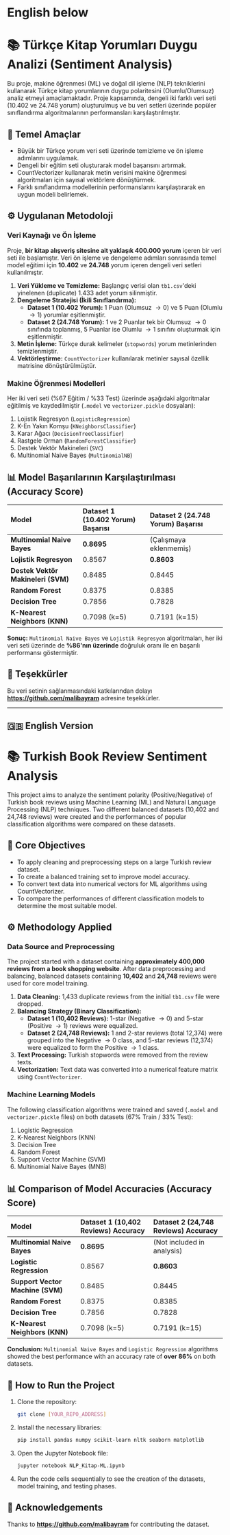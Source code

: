 # English below 

# 📚 Türkçe Kitap Yorumları Duygu Analizi (Sentiment Analysis)

Bu proje, makine öğrenmesi (ML) ve doğal dil işleme (NLP) tekniklerini kullanarak Türkçe kitap yorumlarının duygu polaritesini (Olumlu/Olumsuz) analiz etmeyi amaçlamaktadır. Proje kapsamında, dengeli iki farklı veri seti (10.402 ve 24.748 yorum) oluşturulmuş ve bu veri setleri üzerinde popüler sınıflandırma algoritmalarının performansları karşılaştırılmıştır.

## 🎯 Temel Amaçlar

* Büyük bir Türkçe yorum veri seti üzerinde temizleme ve ön işleme adımlarını uygulamak.
* Dengeli bir eğitim seti oluşturarak model başarısını artırmak.
* CountVectorizer kullanarak metin verisini makine öğrenmesi algoritmaları için sayısal vektörlere dönüştürmek.
* Farklı sınıflandırma modellerinin performanslarını karşılaştırarak en uygun modeli belirlemek.

## ⚙️ Uygulanan Metodoloji

### Veri Kaynağı ve Ön İşleme

Proje, **bir kitap alışveriş sitesine ait yaklaşık 400.000 yorum** içeren bir veri seti ile başlamıştır. Veri ön işleme ve dengeleme adımları sonrasında temel model eğitimi için **10.402** ve **24.748** yorum içeren dengeli veri setleri kullanılmıştır.

1.  **Veri Yükleme ve Temizleme:** Başlangıç verisi olan `tb1.csv`'deki yinelenen (duplicate) 1.433 adet yorum silinmiştir.
2.  **Dengeleme Stratejisi (İkili Sınıflandırma):**
    * **Dataset 1 (10.402 Yorum):** 1 Puan (Olumsuz $\rightarrow 0$) ve 5 Puan (Olumlu $\rightarrow 1$) yorumlar eşitlenmiştir.
    * **Dataset 2 (24.748 Yorum):** 1 ve 2 Puanlar tek bir Olumsuz $\rightarrow 0$ sınıfında toplanmış, 5 Puanlar ise Olumlu $\rightarrow 1$ sınıfını oluşturmak için eşitlenmiştir.
3.  **Metin İşleme:** Türkçe durak kelimeler (`stopwords`) yorum metinlerinden temizlenmiştir.
4.  **Vektörleştirme:** `CountVectorizer` kullanılarak metinler sayısal özellik matrisine dönüştürülmüştür.

### Makine Öğrenmesi Modelleri

Her iki veri seti (%67 Eğitim / %33 Test) üzerinde aşağıdaki algoritmalar eğitilmiş ve kaydedilmiştir (`.model` ve `vectorizer.pickle` dosyaları):

1.  Lojistik Regresyon (`LogisticRegression`)
2.  K-En Yakın Komşu (`KNeighborsClassifier`)
3.  Karar Ağacı (`DecisionTreeClassifier`)
4.  Rastgele Orman (`RandomForestClassifier`)
5.  Destek Vektör Makineleri (`SVC`)
6.  Multinomial Naive Bayes (`MultinomialNB`)

## 📊 Model Başarılarının Karşılaştırılması (Accuracy Score)

| Model | Dataset 1 (10.402 Yorum) Başarısı | Dataset 2 (24.748 Yorum) Başarısı |
| :--- | :--- | :--- |
| **Multinomial Naive Bayes** | **0.8695** | (Çalışmaya eklenmemiş) |
| **Lojistik Regresyon** | 0.8567 | **0.8603** |
| **Destek Vektör Makineleri (SVM)** | 0.8485 | 0.8445 |
| **Random Forest** | 0.8375 | 0.8385 |
| **Decision Tree** | 0.7856 | 0.7828 |
| **K-Nearest Neighbors (KNN)** | 0.7098 (k=5) | 0.7191 (k=15) |

**Sonuç:** `Multinomial Naive Bayes` ve `Lojistik Regresyon` algoritmaları, her iki veri seti üzerinde de **%86'nın üzerinde** doğruluk oranı ile en başarılı performansı göstermiştir.

## 🙏 Teşekkürler

Bu veri setinin sağlanmasındaki katkılarından dolayı **https://github.com/malibayram** adresine teşekkürler.

***

## 🇬🇧 English Version

# 📚 Turkish Book Review Sentiment Analysis

This project aims to analyze the sentiment polarity (Positive/Negative) of Turkish book reviews using Machine Learning (ML) and Natural Language Processing (NLP) techniques. Two different balanced datasets (10,402 and 24,748 reviews) were created and the performances of popular classification algorithms were compared on these datasets.

## 🎯 Core Objectives

* To apply cleaning and preprocessing steps on a large Turkish review dataset.
* To create a balanced training set to improve model accuracy.
* To convert text data into numerical vectors for ML algorithms using CountVectorizer.
* To compare the performances of different classification models to determine the most suitable model.

## ⚙️ Methodology Applied

### Data Source and Preprocessing

The project started with a dataset containing **approximately 400,000 reviews from a book shopping website**. After data preprocessing and balancing, balanced datasets containing **10,402** and **24,748** reviews were used for core model training.

1.  **Data Cleaning:** 1,433 duplicate reviews from the initial `tb1.csv` file were dropped.
2.  **Balancing Strategy (Binary Classification):**
    * **Dataset 1 (10,402 Reviews):** 1-star (Negative $\rightarrow 0$) and 5-star (Positive $\rightarrow 1$) reviews were equalized.
    * **Dataset 2 (24,748 Reviews):** 1 and 2-star reviews (total 12,374) were grouped into the Negative $\rightarrow 0$ class, and 5-star reviews (12,374) were equalized to form the Positive $\rightarrow 1$ class.
3.  **Text Processing:** Turkish stopwords were removed from the review texts.
4.  **Vectorization:** Text data was converted into a numerical feature matrix using `CountVectorizer`.

### Machine Learning Models

The following classification algorithms were trained and saved (`.model` and `vectorizer.pickle` files) on both datasets (67% Train / 33% Test):

1.  Logistic Regression
2.  K-Nearest Neighbors (KNN)
3.  Decision Tree
4.  Random Forest
5.  Support Vector Machine (SVM)
6.  Multinomial Naive Bayes (MNB)

## 📊 Comparison of Model Accuracies (Accuracy Score)

| Model | Dataset 1 (10,402 Reviews) Accuracy | Dataset 2 (24,748 Reviews) Accuracy |
| :--- | :--- | :--- |
| **Multinomial Naive Bayes** | **0.8695** | (Not included in analysis) |
| **Logistic Regression** | 0.8567 | **0.8603** |
| **Support Vector Machine (SVM)** | 0.8485 | 0.8445 |
| **Random Forest** | 0.8375 | 0.8385 |
| **Decision Tree** | 0.7856 | 0.7828 |
| **K-Nearest Neighbors (KNN)** | 0.7098 (k=5) | 0.7191 (k=15) |

**Conclusion:** `Multinomial Naive Bayes` and `Logistic Regression` algorithms showed the best performance with an accuracy rate of **over 86%** on both datasets.

## 🚀 How to Run the Project

1.  Clone the repository:
    ```bash
    git clone [YOUR_REPO_ADDRESS]
    ```
2.  Install the necessary libraries:
    ```bash
    pip install pandas numpy scikit-learn nltk seaborn matplotlib
    ```
3.  Open the Jupyter Notebook file:
    ```bash
    jupyter notebook NLP_Kitap-ML.ipynb
    ```
4.  Run the code cells sequentially to see the creation of the datasets, model training, and testing phases.

## 🙏 Acknowledgements

Thanks to **https://github.com/malibayram** for contributing the dataset.
